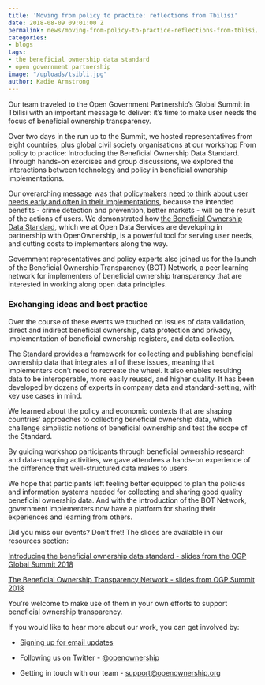 ```yaml
---
title: 'Moving from policy to practice: reflections from Tbilisi'
date: 2018-08-09 09:01:00 Z
permalink: news/moving-from-policy-to-practice-reflections-from-tblisi/
categories:
- blogs
tags:
- the beneficial ownership data standard
- open government partnership
image: "/uploads/tsibli.jpg"
author: Kadie Armstrong
---
```


Our team traveled to the Open Government Partnership’s Global Summit in Tbilisi with an important message to deliver: it’s time to make user needs the focus of beneficial ownership transparency.

Over two days in the run up to the Summit, we hosted representatives from eight countries, plus global civil society organisations at our workshop From policy to practice: Introducing the Beneficial Ownership Data Standard. Through hands-on exercises and group discussions, we explored the interactions between technology and policy in beneficial ownership implementations.

Our overarching message was that [policymakers need to think about user needs early and often in their implementations](https://openownership.org/news/not-just-public-but-useful-the-right-way-to-set-up-a-beneficial-ownership-register/), because the intended benefits - crime detection and prevention, better markets - will be the result of the actions of users. We demonstrated how [the Beneficial Ownership Data Standard](http://standard.openownership.org), which we at Open Data Services are developing in partnership with OpenOwnership, is a powerful tool for serving user needs, and cutting costs to implementers along the way.

Government representatives and policy experts also joined us for the launch of the Beneficial Ownership Transparency (BOT) Network, a peer learning network for implementers of beneficial ownership transparency that are interested in working along open data principles.


### Exchanging ideas and best practice

Over the course of these events we touched on issues of data validation, direct and indirect beneficial ownership, data protection and privacy, implementation of beneficial ownership registers, and data collection.

The Standard provides a framework for collecting and publishing beneficial ownership data that integrates all of these issues, meaning that implementers don’t need to recreate the wheel. It also enables resulting data to be interoperable, more easily reused, and higher quality. It has been developed by dozens of experts in company data and standard-setting, with key use cases in mind.

We learned about the policy and economic contexts that are shaping countries’ approaches to collecting beneficial ownership data, which challenge simplistic notions of beneficial ownership and test the scope of the Standard.

By guiding workshop participants through beneficial ownership research and data-mapping activities, we gave attendees a hands-on experience of the difference that well-structured data makes to users.

We hope that participants left feeling better equipped to plan the policies and information systems needed for collecting and sharing good quality beneficial ownership data. And with the introduction of the BOT Network, government implementers now have a platform for sharing their experiences and learning from others.

Did you miss our events? Don’t fret! The slides are available in our resources section:

[Introducing the beneficial ownership data standard - slides from the OGP Global Summit 2018](https://openownership.org/uploads/Introducing%20the%20beneficial%20ownership%20data%20standard%20-%20slides%20from%20the%20OGP%20Global%20Summit%202018.pdf)

[The Beneficial Ownership Transparency Network - slides from OGP Summit 2018](https://openownership.org/uploads/The%20Beneficial%20Ownership%20Transparency%20Network%20-%20slides%20from%20OGP%20Summit%202018.pdf)

You’re welcome to make use of them in your own efforts to support beneficial ownership transparency.

If you would like to hear more about our work, you can get involved by:

* [Signing up for email updates](https://openownership.org/get-involved/)

* Following us on Twitter - [@openownership](https://twitter.com/OpenOwnership)

* Getting in touch with our team - [support@openownership.org](mailto:support@openownership.org)
